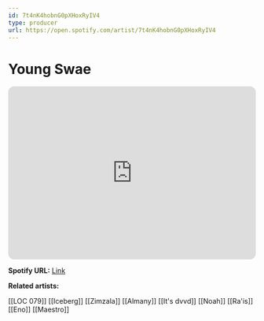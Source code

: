 ```yaml
---
id: 7t4nK4hobnG0pXHoxRyIV4
type: producer
url: https://open.spotify.com/artist/7t4nK4hobnG0pXHoxRyIV4
---
```

# Young Swae

<iframe style="border-radius:12px" src="https://open.spotify.com/embed/artist/7t4nK4hobnG0pXHoxRyIV4" width="100%" height="352" frameBorder="0" allowfullscreen="" allow="autoplay; clipboard-write; encrypted-media; fullscreen; picture-in-picture" loading="lazy"></iframe>

**Spotify URL:** [Link](https://open.spotify.com/artist/7t4nK4hobnG0pXHoxRyIV4)

**Related artists:**

[[LOC 079]]
[[Iceberg]]
[[Zimzala]]
[[Almany]]
[[It's dvvd]]
[[Noah]]
[[Ra'is]]
[[Eno]]
[[Maestro]]

